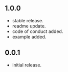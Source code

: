 ## 1.0.0

- stable release.
- readme update.
- code of conduct added.
- example added.

## 0.0.1

- initial release.
